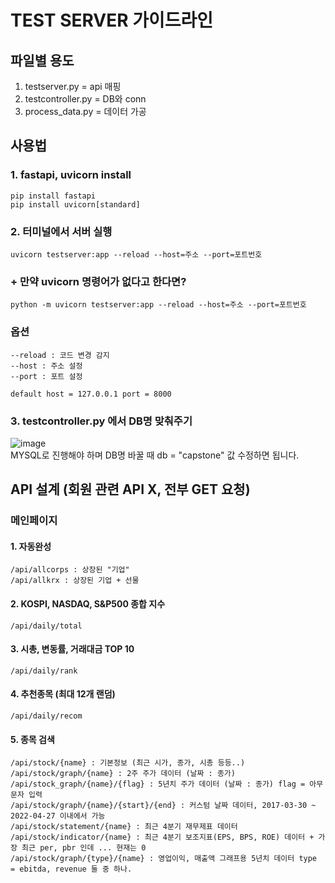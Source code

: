 # TEST SERVER 가이드라인

## 파일별 용도
1. testserver.py = api 매핑
2. testcontroller.py = DB와 conn
3. process_data.py = 데이터 가공

## 사용법
### 1. fastapi, uvicorn install
```
pip install fastapi
pip install uvicorn[standard]
```

### 2. 터미널에서 서버 실행
```
uvicorn testserver:app --reload --host=주소 --port=포트번호
```

### + 만약 uvicorn 명령어가 없다고 한다면?
```
python -m uvicorn testserver:app --reload --host=주소 --port=포트번호
```

### 옵션
```
--reload : 코드 변경 감지
--host : 주소 설정
--port : 포트 설정

default host = 127.0.0.1 port = 8000
```
### 3. testcontroller.py 에서 DB명 맞춰주기
![image](https://user-images.githubusercontent.com/76652908/165924330-549529b7-aeec-4710-8115-2227423aba64.png) \
MYSQL로 진행해야 하며 DB명 바꿀 때 db = "capstone" 값 수정하면 됩니다.  

## API 설계 (회원 관련 API X, 전부 GET 요청)
### 메인페이지
#### 1. 자동완성
```
/api/allcorps : 상장된 "기업" 
/api/allkrx : 상장된 기업 + 선물
```
#### 2. KOSPI, NASDAQ, S&P500 종합 지수
```
/api/daily/total
```

#### 3. 시총, 변동률, 거래대금 TOP 10
```
/api/daily/rank
```

#### 4. 추천종목 (최대 12개 랜덤)
```
/api/daily/recom
```

#### 5. 종목 검색
```
/api/stock/{name} : 기본정보 (최근 시가, 종가, 시총 등등..)
/api/stock/graph/{name} : 2주 주가 데이터 (날짜 : 종가)
/api/stock_graph/{name}/{flag} : 5년치 주가 데이터 (날짜 : 종가) flag = 아무 문자 입력
/api/stock/graph/{name}/{start}/{end} : 커스텀 날짜 데이터, 2017-03-30 ~ 2022-04-27 이내에서 가능
/api/stock/statement/{name} : 최근 4분기 재무제표 데이터
/api/stock/indicator/{name} : 최근 4분기 보조지표(EPS, BPS, ROE) 데이터 + 가장 최근 per, pbr 인데 ... 현재는 0 
/api/stock/graph/{type}/{name} : 영업이익, 매출액 그래프용 5년치 데이터 type = ebitda, revenue 둘 중 하나. 

